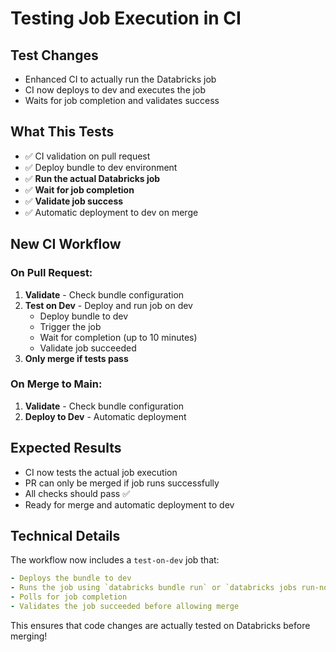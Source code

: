 # Testing Job Execution in CI

## Test Changes
- Enhanced CI to actually run the Databricks job
- CI now deploys to dev and executes the job
- Waits for job completion and validates success

## What This Tests
- ✅ CI validation on pull request
- ✅ Deploy bundle to dev environment
- ✅ **Run the actual Databricks job**
- ✅ **Wait for job completion**
- ✅ **Validate job success**
- ✅ Automatic deployment to dev on merge

## New CI Workflow

### On Pull Request:
1. **Validate** - Check bundle configuration
2. **Test on Dev** - Deploy and run job on dev
   - Deploy bundle to dev
   - Trigger the job
   - Wait for completion (up to 10 minutes)
   - Validate job succeeded
3. **Only merge if tests pass**

### On Merge to Main:
1. **Validate** - Check bundle configuration
2. **Deploy to Dev** - Automatic deployment

## Expected Results
- CI now tests the actual job execution
- PR can only be merged if job runs successfully
- All checks should pass ✅
- Ready for merge and automatic deployment to dev

## Technical Details
The workflow now includes a `test-on-dev` job that:
```yaml
- Deploys the bundle to dev
- Runs the job using `databricks bundle run` or `databricks jobs run-now`
- Polls for job completion
- Validates the job succeeded before allowing merge
```

This ensures that code changes are actually tested on Databricks before merging!

